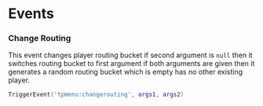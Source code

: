 # Events

### Change Routing
This event changes player routing bucket if second argument is ``null``  then it switches routing bucket to first argument if both arguments are given then it generates a random routing bucket which is empty has no other existing player.
```lua
TriggerEvent('tpmenu:changerouting', args1, args2) 
```